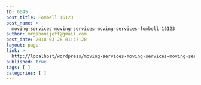 ```yaml
---
ID: 6645
post_title: Fombell 16123
post_name: >
  moving-services-moving-services-moving-services-fombell-16123
author: mrgabonijeff@gmail.com
post_date: 2018-03-28 01:47:20
layout: page
link: >
  http://localhost/wordpress/moving-services-moving-services-moving-services-fombell-16123/
published: true
tags: [ ]
categories: [ ]
---
```

